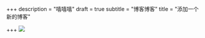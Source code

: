 +++
description = "嘻嘻嘻"
draft = true
subtitle = "博客博客"
title = "添加一个新的博客"

+++
![](/images/banner-art.svg)